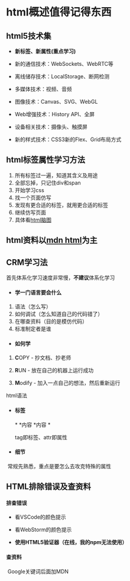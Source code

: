# html概述值得记得东西



## html5技术集

- **新标签、新属性(重点学习)**

- 新的通信技术：WebSockets、WebRTC等

- 离线储存技术：LocalStorage、断网检测

- 多媒体技术：视频、音频

- 图像技术：Canvas、SVG、WebGL

- Web增强技术：History API、全屏

- 设备相关技术：摄像头、触摸屏

- 新的样式技术：CSS3新的Flex、Grid布局方式

  

## html标签属性学习方法

1. 所有标签过一遍，知道其含义及用途
2. 全部忘掉，只记住div和span
3. 开始学习css
4. 找一个页面仿写
5. 发现有更合适的标签，就用更合适的标签
6. 继续仿写页面
7. 具体看[html脑图](C:\Users\Administrator\Desktop\课件\HTML\HTML脑图.xmind)




## html资料以[mdn html](https://developer.mozilla.org/zh-CN/docs/Web/Guide/HTML/HTML5)为主

## CRM学习法

首先体系化学习速度非常慢，**不建议**体系化学习

- #### 学一门语言要会什么

1.  语法（怎么写）
2.  如何调试（怎么知道自己的代码错了）
3.  在哪查资料（目的是模仿代码）
4.  标准制定者是谁

- #### 如何学

1.  **C**OPY - 抄文档、抄老师

2.  **R**UN - 放在自己的机器上运行成功

3.  **M**odify - 加入一点自己的想法，然后重新运行

html语法

- #### 标签
    *<!DOCTYPE html>
    *<tag attr=value>内容</tag>
    *<tag attr>内容</tag>
    *<tag attr=value>

  tag即标签、attr即属性


- #### 细节

​       常规先熟悉，重点是要怎么去攻克特殊的属性



## HTML排除错误及查资料

####    排查错误

- 看VSCode的颜色提示

- 看WebStorm的颜色提示

- **使用HTML5验证器（在线，我的npm无法使用）**

####    查资料

​        Google关键词后面加MDN
